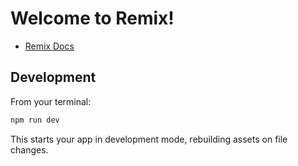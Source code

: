 # Welcome to Remix!

- [Remix Docs](https://remix.run/docs)


## Development

From your terminal:

```sh
npm run dev
```

This starts your app in development mode, rebuilding assets on file changes.

